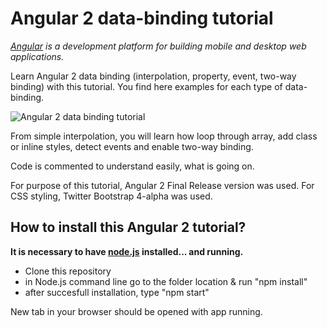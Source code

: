 # Angular 2 data-binding tutorial

*<a href="https://angular.io/" target="_blank">Angular</a> is a development platform for building mobile and desktop web applications.*

Learn Angular 2 data binding (interpolation, property, event, two-way binding) with this tutorial. You find here examples for each type of data-binding.

<img src="http://remotes.inovative.digital/a2-databinding.jpg" alt="Angular 2 data binding tutorial" >

From simple interpolation, you will learn how loop through array, add class or inline styles, detect events and enable two-way binding.

Code is commented to understand easily, what is going on.

For purpose of this tutorial, Angular 2 Final Release version was used. For CSS styling, Twitter Bootstrap 4-alpha was used.

## How to install this Angular 2 tutorial?

**It is necessary to have <a href="https://nodejs.com/" target="_blank">node.js</a> installed... and running.**

* Clone this repository
* in Node.js command line go to the folder location & run "npm install"
* after succesfull installation, type "npm start"

New tab in your browser should be opened with app running. 